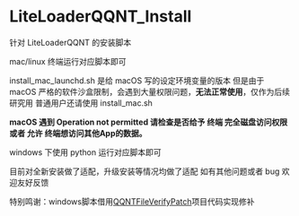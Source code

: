 # LiteLoaderQQNT_Install
针对 LiteLoaderQQNT 的安装脚本

mac/linux 终端运行对应脚本即可

install_mac_launchd.sh 是给 macOS 写的设定环境变量的版本
但是由于 macOS 严格的软件沙盒限制，会遇到大量权限问题，**无法正常使用**，仅作为后续研究用
普通用户还请使用 install_mac.sh

**macOS 遇到 Operation not permitted 请检查是否给予 终端 完全磁盘访问权限 或者 允许 终端想访问其他App的数据。**

windows 下使用 python 运行对应脚本即可

目前对全新安装做了适配，升级安装等情况均做了适配
如有其他问题或者 bug 欢迎友好反馈

特别鸣谢：windows脚本借用[QQNTFileVerifyPatch](https://github.com/LiteLoaderQQNT/QQNTFileVerifyPatch)项目代码实现修补
